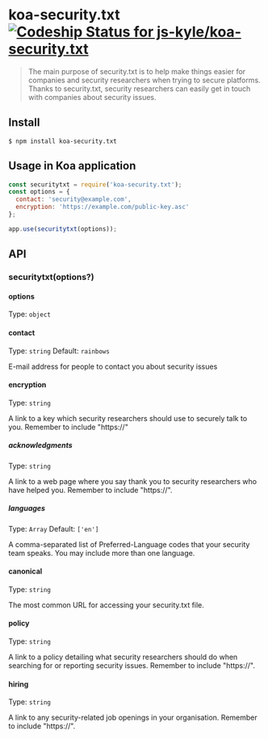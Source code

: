 # koa-security.txt [![Codeship Status for js-kyle/koa-security.txt](https://app.codeship.com/projects/1373e220-a3a0-0137-b7c8-4ea2a4269e5c/status?branch=master)](https://app.codeship.com/projects/360341)


> The main purpose of security.txt is to help make things easier for companies and security researchers when trying to secure platforms. Thanks to security.txt, security researchers can easily get in touch with companies about security issues.

## Install

```
$ npm install koa-security.txt
```


## Usage in Koa application

```js
const securitytxt = require('koa-security.txt');
const options = {
  contact: 'security@example.com',
  encryption: 'https://example.com/public-key.asc'
};

app.use(securitytxt(options));
```


## API

### securitytxt(options?)

#### options

Type: `object`

#### contact

Type: `string`
Default: `rainbows`

E-mail address for people to contact you about security issues

#### encryption

Type: `string`

A link to a key which security researchers should use to securely talk to you. Remember to include "https://"

##### acknowledgments

Type: `string`

A link to a web page where you say thank you to security researchers who have helped you. Remember to include "https://".

##### languages

Type: `Array`
Default: `['en']`

A comma-separated list of Preferred-Language codes that your security team speaks. You may include more than one language.

#### canonical

Type: `string`

The most common URL for accessing your security.txt file.

#### policy

Type: `string`

A link to a policy detailing what security researchers should do when searching for or reporting security issues. Remember to include "https://".

#### hiring

Type: `string`

A link to any security-related job openings in your organisation. Remember to include "https://".